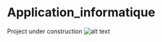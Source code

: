 # Application_informatique
Project under construction
![alt text](https://thumbs.dreamstime.com/z/construction-worker-21780272.jpg)
